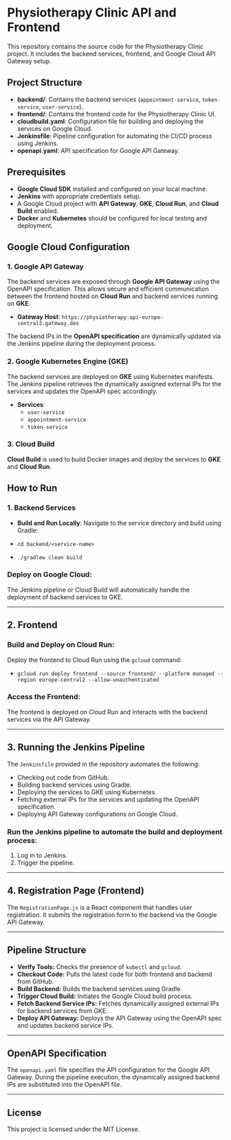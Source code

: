 # Physiotherapy Clinic API and Frontend

This repository contains the source code for the Physiotherapy Clinic project. It includes the backend services, frontend, and Google Cloud API Gateway setup.

## Project Structure

- **backend/**: Contains the backend services (`appointment-service`, `token-service`, `user-service`).
- **frontend/**: Contains the frontend code for the Physiotherapy Clinic UI.
- **cloudbuild.yaml**: Configuration file for building and deploying the services on Google Cloud.
- **Jenkinsfile**: Pipeline configuration for automating the CI/CD process using Jenkins.
- **openapi.yaml**: API specification for Google API Gateway.

## Prerequisites

- **Google Cloud SDK** installed and configured on your local machine.
- **Jenkins** with appropriate credentials setup.
- A Google Cloud project with **API Gateway**, **GKE**, **Cloud Run**, and **Cloud Build** enabled.
- **Docker** and **Kubernetes** should be configured for local testing and deployment.

## Google Cloud Configuration

### 1. Google API Gateway

The backend services are exposed through **Google API Gateway** using the OpenAPI specification. This allows secure and efficient communication between the frontend hosted on **Cloud Run** and backend services running on **GKE**.

- **Gateway Host**: `https://physiotherapy-api-europe-central2.gateway.dev`

The backend IPs in the **OpenAPI specification** are dynamically updated via the Jenkins pipeline during the deployment process.

### 2. Google Kubernetes Engine (GKE)

The backend services are deployed on **GKE** using Kubernetes manifests. The Jenkins pipeline retrieves the dynamically assigned external IPs for the services and updates the OpenAPI spec accordingly.

- **Services**:
  - `user-service`
  - `appointment-service`
  - `token-service`

### 3. Cloud Build

**Cloud Build** is used to build Docker images and deploy the services to **GKE** and **Cloud Run**.

## How to Run

### 1. Backend Services

- **Build and Run Locally**:
Navigate to the service directory and build using Gradle:

- `cd backend/<service-name>`
- `./gradlew clean build`

### Deploy on Google Cloud:
The Jenkins pipeline or Cloud Build will automatically handle the deployment of backend services to GKE.

---

## 2. Frontend

### Build and Deploy on Cloud Run:
Deploy the frontend to Cloud Run using the `gcloud` command:

- `gcloud run deploy frontend --source frontend/ --platform managed --region europe-central2 --allow-unauthenticated`

### Access the Frontend:
The frontend is deployed on Cloud Run and interacts with the backend services via the API Gateway.

---

## 3. Running the Jenkins Pipeline

The `Jenkinsfile` provided in the repository automates the following:

- Checking out code from GitHub.
- Building backend services using Gradle.
- Deploying the services to GKE using Kubernetes.
- Fetching external IPs for the services and updating the OpenAPI specification.
- Deploying API Gateway configurations on Google Cloud.

### Run the Jenkins pipeline to automate the build and deployment process:
1. Log in to Jenkins.
2. Trigger the pipeline.

---

## 4. Registration Page (Frontend)

The `RegistrationPage.js` is a React component that handles user registration. It submits the registration form to the backend via the Google API Gateway.

---

## Pipeline Structure

- **Verify Tools:** Checks the presence of `kubectl` and `gcloud`.
- **Checkout Code:** Pulls the latest code for both frontend and backend from GitHub.
- **Build Backend:** Builds the backend services using Gradle.
- **Trigger Cloud Build:** Initiates the Google Cloud build process.
- **Fetch Backend Service IPs:** Fetches dynamically assigned external IPs for backend services from GKE.
- **Deploy API Gateway:** Deploys the API Gateway using the OpenAPI spec and updates backend service IPs.

---

## OpenAPI Specification

The `openapi.yaml` file specifies the API configuration for the Google API Gateway. During the pipeline execution, the dynamically assigned backend IPs are substituted into the OpenAPI file.

---

## License

This project is licensed under the MIT License.


